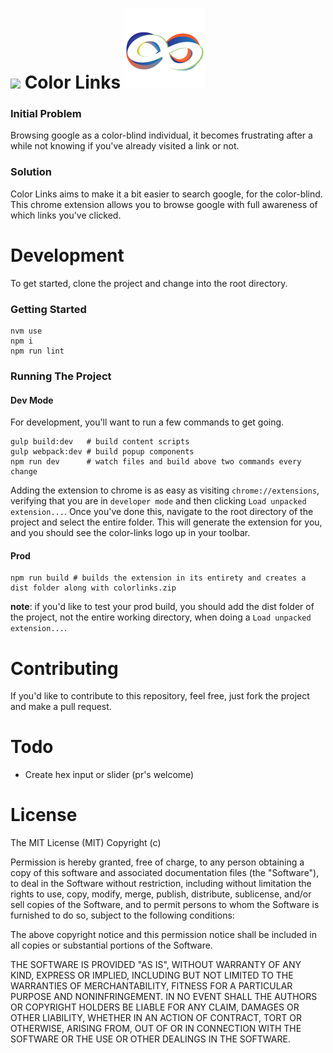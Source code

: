 ![ ](https://travis-ci.org/therynamo/color-links.svg?branch=master)
Color Links ![ ](./public/images/links128.png)
===

### Initial Problem

Browsing google as a color-blind individual, it becomes frustrating after a while not
knowing if you've already visited a link or not.

### Solution

Color Links aims to make it a bit easier to search google, for the color-blind.
This chrome extension allows you to browse google with full awareness of which links
you've clicked.

Development
===

To get started, clone the project and change into the root directory.

### Getting Started

```shell
nvm use
npm i
npm run lint
```

### Running The Project

#### Dev Mode

For development, you'll want to run a few commands to get going.
```shell
gulp build:dev   # build content scripts
gulp webpack:dev # build popup components
npm run dev      # watch files and build above two commands every change
```

Adding the extension to chrome is as easy as visiting `chrome://extensions`, verifying that you are in `developer mode` and then clicking `Load unpacked extension...`. Once you've done this, navigate to the root directory of the project and select the entire folder. This will generate the extension for you, and you should see the color-links logo up in your toolbar.

#### Prod
```shell
npm run build # builds the extension in its entirety and creates a dist folder along with colorlinks.zip
```

**note**: if you'd like to test your prod build, you should add the dist folder of the project, not the entire working directory, when doing a `Load unpacked extension...`. 

Contributing
===

If you'd like to contribute to this repository, feel free, just fork the project and make a pull request.

Todo
===

- Create hex input or slider (pr's welcome)

License
===

The MIT License (MIT)
Copyright (c) <year> <copyright holders>

Permission is hereby granted, free of charge, to any person obtaining a copy of this software and associated documentation files (the "Software"), to deal in the Software without restriction, including without limitation the rights to use, copy, modify, merge, publish, distribute, sublicense, and/or sell copies of the Software, and to permit persons to whom the Software is furnished to do so, subject to the following conditions:

The above copyright notice and this permission notice shall be included in all copies or substantial portions of the Software.

THE SOFTWARE IS PROVIDED "AS IS", WITHOUT WARRANTY OF ANY KIND, EXPRESS OR IMPLIED, INCLUDING BUT NOT LIMITED TO THE WARRANTIES OF MERCHANTABILITY, FITNESS FOR A PARTICULAR PURPOSE AND NONINFRINGEMENT. IN NO EVENT SHALL THE AUTHORS OR COPYRIGHT HOLDERS BE LIABLE FOR ANY CLAIM, DAMAGES OR OTHER LIABILITY, WHETHER IN AN ACTION OF CONTRACT, TORT OR OTHERWISE, ARISING FROM, OUT OF OR IN CONNECTION WITH THE SOFTWARE OR THE USE OR OTHER DEALINGS IN THE SOFTWARE.
